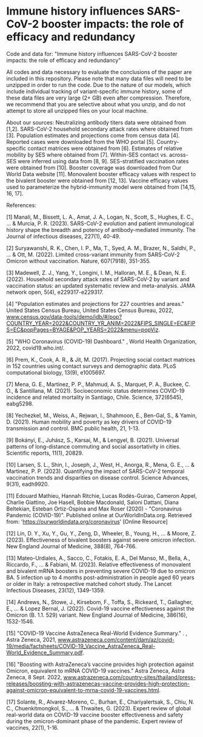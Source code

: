 # Immune history influences SARS-CoV-2 booster impacts: the role of efficacy and redundancy
Code and data for: "Immune history influences SARS-CoV-2 booster impacts: the role of efficacy and redundancy"

All codes and data necessary to evaluate the conclusions of the paper are included in this repository. Please note that many data files will need to be unzipped in order to run the code. Due to the nature of our models, which include individual tracking of variant-specific immune history, some of these data files are very large (2+ GB) even after compression. Therefore, we recommend that you are selective about what you unzip, and do not attempt to store all unzipped files on your local machine.

About our sources: Neutralizing antibody titers data were obtained from [1,2]. SARS-CoV-2 household secondary attack rates where obtained from [3]. Population estimates and projections come from census data [4]. Reported cases were downloaded from the WHO portal [5]. Country-specific contact matrices were obtained from [6]. Estimates of relative mobility by SES where obtained from [7]. Within-SES contact vs. across-SES were inferred using data from [8, 9]. SES-stratified vaccination rates were obtained from [10]. Booster coverage was downloaded from Our World Data website [11]. Monovalent booster efficacy values with respect to the bivalent booster were obtained from [12, 13]. Vaccine efficacy values used to parameterize the hybrid-immunity model were obtained from [14,15, 16, 17]. 

References: 

[1] Manali, M., Bissett, L. A., Amat, J. A., Logan, N., Scott, S., Hughes, E. C., ... & Murcia, P. R. (2023). SARS-CoV-2 evolution and patient immunological history shape the breadth and potency of antibody-mediated immunity. The Journal of infectious diseases, 227(1), 40-49.

[2] Suryawanshi, R. K., Chen, I. P., Ma, T., Syed, A. M., Brazer, N., Saldhi, P., ... & Ott, M. (2022). Limited cross-variant immunity from SARS-CoV-2 Omicron without vaccination. Nature, 607(7918), 351-355.

[3] Madewell, Z. J., Yang, Y., Longini, I. M., Halloran, M. E., & Dean, N. E. (2022). Household secondary attack rates of SARS-CoV-2 by variant and vaccination status: an updated systematic review and meta-analysis. JAMA network open, 5(4), e229317-e229317.

[4] "Population estimates and projections for 227 countries and areas." United States Census Bureau, United States Census Bureau, 2022, www.census.gov/data-tools/demo/idb/#/pop?COUNTRY_YEAR=2022&COUNTRY_YR_ANIM=2022&FIPS_SINGLE=EC&FIPS=EC&popPages=BYAGE&POP_YEARS=2022&menu=popViz.

[5] "WHO Coronavirus (COVID-19) Dashboard." , World Health Organization, 2022, covid19.who.int/.

[6] Prem, K., Cook, A. R., & Jit, M. (2017). Projecting social contact matrices in 152 countries using contact surveys and demographic data. PLoS computational biology, 13(9), e1005697.

[7] Mena, G. E., Martinez, P. P., Mahmud, A. S., Marquet, P. A., Buckee, C. O., & Santillana, M. (2021). Socioeconomic status determines COVID-19 incidence and related mortality in Santiago, Chile. Science, 372(6545), eabg5298.

[8] Yechezkel, M., Weiss, A., Rejwan, I., Shahmoon, E., Ben-Gal, S., & Yamin, D. (2021). Human mobility and poverty as key drivers of COVID-19 transmission and control. BMC public health, 21, 1-13.

[9] Bokányi, E., Juhász, S., Karsai, M., & Lengyel, B. (2021). Universal patterns of long-distance commuting and social assortativity in cities. Scientific reports, 11(1), 20829.

[10] Larsen, S. L., Shin, I., Joseph, J., West, H., Anorga, R., Mena, G. E., ... & Martinez, P. P. (2023). Quantifying the impact of SARS-CoV-2 temporal vaccination trends and disparities on disease control. Science Advances, 9(31), eadh9920.

[11] Edouard Mathieu, Hannah Ritchie, Lucas Rodés-Guirao, Cameron Appel, Charlie Giattino, Joe Hasell, Bobbie Macdonald, Saloni Dattani, Diana Beltekian, Esteban Ortiz-Ospina and Max Roser (2020) - "Coronavirus Pandemic (COVID-19)". Published online at OurWorldInData.org. Retrieved from: 'https://ourworldindata.org/coronavirus' [Online Resource]

[12] Lin, D. Y., Xu, Y., Gu, Y., Zeng, D., Wheeler, B., Young, H., ... & Moore, Z. (2023). Effectiveness of bivalent boosters against severe omicron infection. New England Journal of Medicine, 388(8), 764-766.

[13] Mateo-Urdiales, A., Sacco, C., Fotakis, E. A., Del Manso, M., Bella, A., Riccardo, F., ... & Fabiani, M. (2023). Relative effectiveness of monovalent and bivalent mRNA boosters in preventing severe COVID-19 due to omicron BA. 5 infection up to 4 months post-administration in people aged 60 years or older in Italy: a retrospective matched cohort study. The Lancet Infectious Diseases, 23(12), 1349-1359.

[14] Andrews, N., Stowe, J., Kirsebom, F., Toffa, S., Rickeard, T., Gallagher, E., ... & Lopez Bernal, J. (2022). Covid-19 vaccine effectiveness against the Omicron (B. 1.1. 529) variant. New England Journal of Medicine, 386(16), 1532-1546.

[15] "COVID-19 Vaccine AstraZeneca Real-World Evidence Summary." . , Astra Zeneca, 2021, www.astrazeneca.com/content/dam/az/covid-19/media/factsheets/COVID-19_Vaccine_AstraZeneca_Real-World_Evidence_Summary.pdf.

[16] "Boosting with AstraZeneca’s vaccine provides high protection against Omicron, equivalent to mRNA COVID-19 vaccines." Astra Zeneca, Astra Zeneca, 8 Sept. 2022, www.astrazeneca.com/country-sites/thailand/press-releases/boosting-with-astrazenecas-vaccine-provides-high-protection-against-omicron-equivalent-to-mrna-covid-19-vaccines.html.

[17] Solante, R., Alvarez-Moreno, C., Burhan, E., Chariyalertsak, S., Chiu, N. C., Chuenkitmongkol, S., ... & Thwaites, G. (2023). Expert review of global real-world data on COVID-19 vaccine booster effectiveness and safety during the omicron-dominant phase of the pandemic. Expert review of vaccines, 22(1), 1-16.
